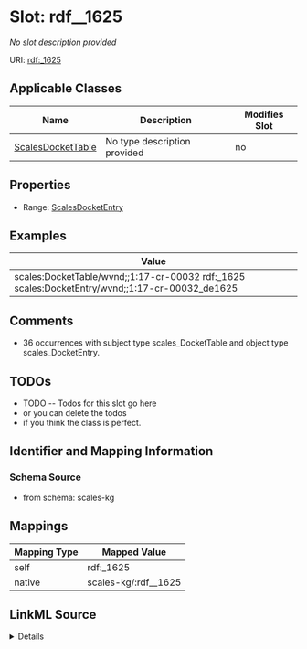 

# Slot: rdf__1625


_No slot description provided_





URI: [rdf:_1625](http://www.w3.org/1999/02/22-rdf-syntax-ns#_1625)



<!-- no inheritance hierarchy -->





## Applicable Classes

| Name | Description | Modifies Slot |
| --- | --- | --- |
| [ScalesDocketTable](../classes/ScalesDocketTable.md) | No type description provided |  no  |







## Properties

* Range: [ScalesDocketEntry](../classes/ScalesDocketEntry.md)






## Examples

| Value |
| --- |
| scales:DocketTable/wvnd;;1:17-cr-00032 rdf:_1625 scales:DocketEntry/wvnd;;1:17-cr-00032_de1625 |

## Comments

* 36 occurrences with subject type scales_DocketTable and object type scales_DocketEntry.

## TODOs

* TODO -- Todos for this slot go here
* or you can delete the todos
* if you think the class is perfect.

## Identifier and Mapping Information







### Schema Source


* from schema: scales-kg




## Mappings

| Mapping Type | Mapped Value |
| ---  | ---  |
| self | rdf:_1625 |
| native | scales-kg/:rdf__1625 |




## LinkML Source

<details>
```yaml
name: rdf__1625
description: No slot description provided
todos:
- TODO -- Todos for this slot go here
- or you can delete the todos
- if you think the class is perfect.
comments:
- 36 occurrences with subject type scales_DocketTable and object type scales_DocketEntry.
examples:
- value: scales:DocketTable/wvnd;;1:17-cr-00032 rdf:_1625 scales:DocketEntry/wvnd;;1:17-cr-00032_de1625
from_schema: scales-kg
rank: 1000
slot_uri: rdf:_1625
alias: rdf__1625
domain_of:
- scales_DocketTable
range: scales_DocketEntry

```
</details>